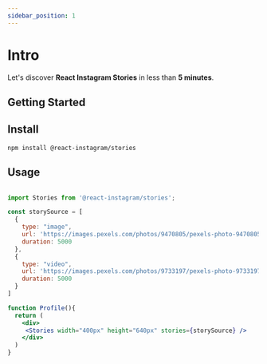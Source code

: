 ```yaml
---
sidebar_position: 1
---
```


# Intro

Let's discover **React Instagram Stories** in less than **5 minutes**.

## Getting Started


## Install


```shell
npm install @react-instagram/stories
```

## Usage


```jsx

import Stories from '@react-instagram/stories';

const storySource = [
  {
    type: "image",
    url: 'https://images.pexels.com/photos/9470805/pexels-photo-9470805.jpeg?w=300',
    duration: 5000
  },
  {
    type: "video",
    url: 'https://images.pexels.com/photos/9733197/pexels-photo-9733197.jpeg?w=300',
    duration: 5000
  }
]

function Profile(){
  return (
    <div>
     <Stories width="400px" height="640px" stories={storySource} />
    </div>
  )
}

```
